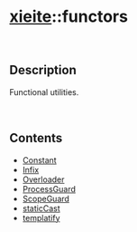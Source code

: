 # [xieite](./xieite.md)\:\:functors

&nbsp;

## Description
Functional utilities.

&nbsp;

## Contents
- [Constant](./namespaces/functors/constant.md)
- [Infix](./namespaces/functors/infix.md)
- [Overloader](./namespaces/functors/overloader.md)
- [ProcessGuard](./namespaces/functors/process_guard.md)
- [ScopeGuard](./namespaces/functors/scope_guard.md)
- [staticCast](./namespaces/functors/static_cast.md)
- [templatify](./namespaces/functors/templatify.md)
